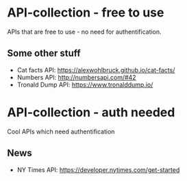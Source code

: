 # API-collection - free to use
APIs that are free to use - no need for authentification.

## Some other stuff
- Cat facts API: https://alexwohlbruck.github.io/cat-facts/
- Numbers API: http://numbersapi.com/#42
- Tronald Dump API: https://www.tronalddump.io/


# API-collection - auth needed
Cool APIs which need authentification
## News
- NY Times API: https://developer.nytimes.com/get-started

